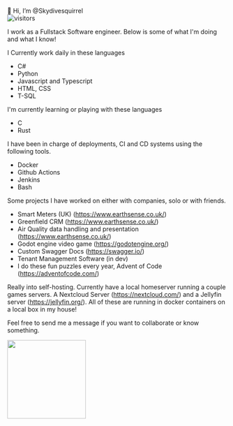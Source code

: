👋 Hi, I’m @Skydivesquirrel <br/>
![visitors](https://visitor-badge.glitch.me/badge?page_id=Skydivesquirrel)

I work as a Fullstack Software engineer. Below is some of what I'm doing and what I know!

I Currently work daily in these languages
- C#
- Python
- Javascript and Typescript
- HTML, CSS
- T-SQL

I'm currently learning or playing with these languages
- C
- Rust

I have been in charge of deployments, CI and CD systems using the following tools.
- Docker
- Github Actions
- Jenkins
- Bash

Some projects I have worked on either with companies, solo or with friends.
- Smart Meters (UK) (https://www.earthsense.co.uk/)
- Greenfield CRM (https://www.earthsense.co.uk/)
- Air Quality data handling and presentation (https://www.earthsense.co.uk/)
- Godot engine video game (https://godotengine.org/)
- Custom Swagger Docs (https://swagger.io/)
- Tenant Management Software (in dev)
- I do these fun puzzles every year, Advent of Code (https://adventofcode.com/) 

Really into self-hosting. Currently have a local homeserver running a couple games servers. A Nextcloud Server (https://nextcloud.com/) and a Jellyfin server (https://jellyfin.org/). All of these are running in docker containers on a local box in my house!

Feel free to send me a message if you want to collaborate or know something.

<!---
Skydivesquirrel/Skydivesquirrel is a ✨ special ✨ repository because its `README.md` (this file) appears on your GitHub profile.
You can click the Preview link to take a look at your changes.
--->

<img height="180em" src="https://github-readme-stats.vercel.app/api?username=SkydiveSquirrel&show_icons=true&hide_border=true&&count_private=true&include_all_commits=true" />
